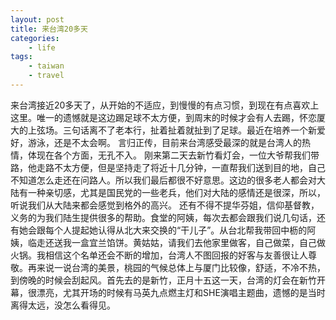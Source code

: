 ```yaml
--- 
layout: post
title: 来台湾20多天
categories:
    - life
tags:
    - taiwan
    - travel
---
```



 
来台湾接近20多天了，从开始的不适应，到慢慢的有点习惯，到现在有点喜欢上这里。唯一的遗憾就是这边踢足球不太方便，到周末的时候才会有人去踢，怀恋厦大的上弦场。三句话离不了老本行，扯着扯着就扯到了足球。最近在培养一个新爱好，游泳，还是不太会啊。
言归正传，目前来台湾感受最深的就是台湾人的热情，体现在各个方面，无孔不入。
刚来第二天去新竹看灯会，一位大爷帮我们带路，他走路不太方便，但是坚持走了将近十几分钟，一直帮我们送到目的地，自己不知道怎么走还在问路人。所以我们最后都很不好意思。这边的很多老人都会对大陆有一种亲切感，尤其是国民党的一些老兵，他们对大陆的感情还是很深，所以，听说我们从大陆来都会感觉到格外的高兴。
还有不得不提华芬姐，信仰基督教，义务的为我们陆生提供很多的帮助。食堂的阿姨，每次去都会跟我们说几句话，还有她会跟每个人提起她认得从北大来交换的“干儿子”。从台北帮我带回中枥的阿姨，临走还送我一盒宜兰馅饼。黄姑姑，请我们去他家里做客，自己做菜，自己做火锅。我相信这个名单还会不断的增加，台湾人不图回报的好客与友善很让人尊敬。再来说一说台湾的美景，桃园的气候总体上与厦门比较像，舒适，不冷不热，到傍晚的时候会刮起风。首先去的是新竹，正月十五这一天，台湾的灯会在新竹开幕，很漂亮，尤其开场的时候有马英九点燃主灯和SHE演唱主题曲，遗憾的是当时离得太远，没怎么看得见。





















































